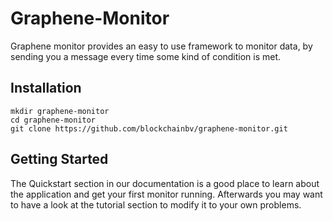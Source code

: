 # Graphene-Monitor

Graphene monitor provides an easy to use framework to monitor data, by sending you a message every time 
some kind of condition is met. 

## Installation

    mkdir graphene-monitor
    cd graphene-monitor
    git clone https://github.com/blockchainbv/graphene-monitor.git

## Getting Started

The Quickstart section in our documentation is a good place to 
learn about the application and get your first monitor running.
Afterwards you may want to have a look at the tutorial section to modify 
it to your own problems.

